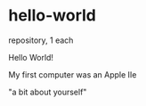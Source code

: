 # hello-world
repository, 1 each

Hello World! 

My first computer was an Apple IIe 

"a bit about yourself"
